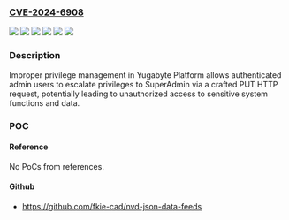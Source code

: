 ### [CVE-2024-6908](https://cve.mitre.org/cgi-bin/cvename.cgi?name=CVE-2024-6908)
![](https://img.shields.io/static/v1?label=Product&message=YugabyteDB%20Anywhere&color=blue)
![](https://img.shields.io/static/v1?label=Version&message=2.14.0.0%20&color=brightgreen)
![](https://img.shields.io/static/v1?label=Version&message=2.16.0.0%20&color=brightgreen)
![](https://img.shields.io/static/v1?label=Version&message=2.18.0.0%20&color=brightgreen)
![](https://img.shields.io/static/v1?label=Version&message=2.20.0.0%20&color=brightgreen)
![](https://img.shields.io/static/v1?label=Vulnerability&message=CWE-269%20Improper%20Privilege%20Management&color=brightgreen)

### Description

Improper privilege management in Yugabyte Platform allows authenticated admin users to escalate privileges to SuperAdmin via a crafted PUT HTTP request, potentially leading to unauthorized access to sensitive system functions and data.

### POC

#### Reference
No PoCs from references.

#### Github
- https://github.com/fkie-cad/nvd-json-data-feeds

